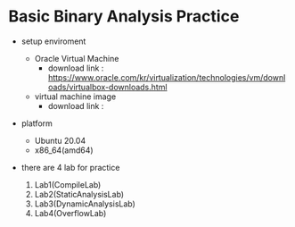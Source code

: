 # Basic Binary Analysis Practice
- setup enviroment
    - Oracle Virtual Machine
        - download link : https://www.oracle.com/kr/virtualization/technologies/vm/downloads/virtualbox-downloads.html
    - virtual machine image
        - download link :

- platform
    - Ubuntu 20.04
    - x86_64(amd64)

- there are 4 lab for practice  
    1. Lab1(CompileLab)
    2. Lab2(StaticAnalysisLab)
    3. Lab3(DynamicAnalysisLab)
    4. Lab4(OverflowLab)
